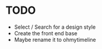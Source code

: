 TODO
=======

* Select / Search for a design style
* Create the front end base
* Maybe rename it to ohmytimeline